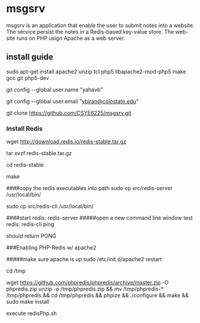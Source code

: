 # msgsrv 
msgsrv is an application that enable the user to submit notes into a website. The service persist the notes in a Redis-based key-value store.
The web-site runs on PHP usign Apache as a web server. 
## install guide
sudo apt-get install apache2 unzip tcl php5 libapache2-mod-php5 make gcc git php5-dev

git config --global user.name "yahavb"

git config --global user.email "ybiran@colostate.edu"

git clone https://github.com/CSYE6225/msgsrv.git

### Install Redis
wget http://download.redis.io/redis-stable.tar.gz

tar xvzf redis-stable.tar.gz

cd redis-stable

make

####copy the redis executables into path 
sudo cp src/redis-server /usr/local/bin/

sudo cp src/redis-cli /usr/local/bin/

####start redis: redis-server
#####open a new command line window
test redis: redis-cli ping

should return PONG 

###Enabling PHP-Redis w/ apache2

#####make sure apache is up
sudo /etc/init.d/apache2 restart

cd /tmp

wget https://github.com/phpredis/phpredis/archive/master.zip -O phpredis.zip
unzip -o /tmp/phpredis.zip && mv /tmp/phpredis-* /tmp/phpredis && cd /tmp/phpredis && phpize && ./configure && make && sudo make install

execute redisPhp.sh




